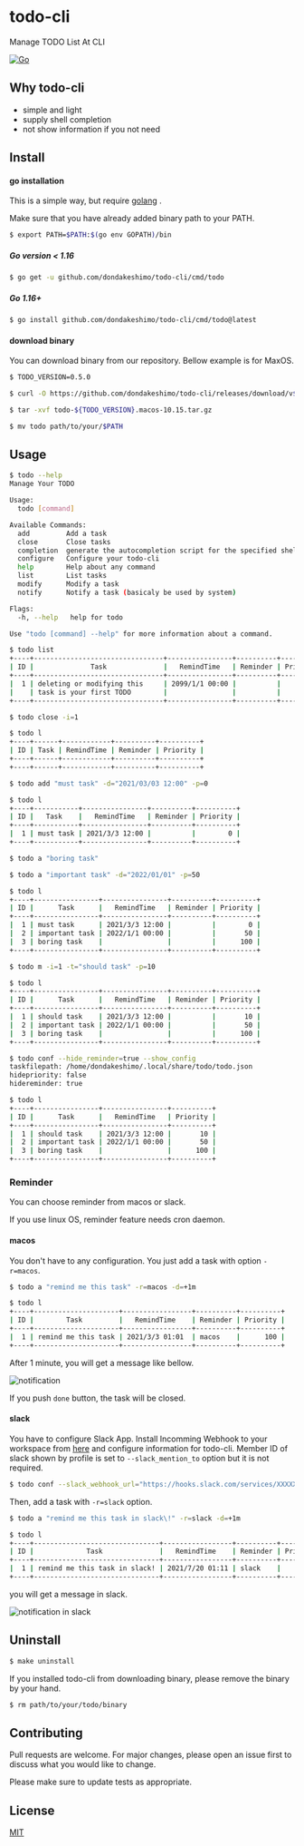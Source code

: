 # todo-cli
Manage TODO List At CLI

[![Go][go-test-image]][go-test-url]

[go-test-image]: https://github.com/dondakeshimo/todo-cli/workflows/Go/badge.svg
[go-test-url]: https://github.com/dondakeshimo/todo-cli/actions?query=workflow%3AGo

## Why todo-cli
- simple and light
- supply shell completion
- not show information if you not need

## Install
#### go installation
This is a simple way, but require [golang](https://golang.org/) .

Make sure that you have already added binary path to your PATH.

```bash
$ export PATH=$PATH:$(go env GOPATH)/bin
```

##### Go version \< 1.16
```bash
$ go get -u github.com/dondakeshimo/todo-cli/cmd/todo
```

##### Go 1.16+
```bash
$ go install github.com/dondakeshimo/todo-cli/cmd/todo@latest
```

#### download binary
You can download binary from our repository.
Bellow example is for MaxOS.

```bash
$ TODO_VERSION=0.5.0

$ curl -O https://github.com/dondakeshimo/todo-cli/releases/download/v${TODO_VERSION}/todo-${TODO_VERSION}.macos-10.15.tar.gz

$ tar -xvf todo-${TODO_VERSION}.macos-10.15.tar.gz

$ mv todo path/to/your/$PATH
```

## Usage

```bash
$ todo --help
Manage Your TODO

Usage:
  todo [command]

Available Commands:
  add         Add a task
  close       Close tasks
  completion  generate the autocompletion script for the specified shell
  configure   Configure your todo-cli
  help        Help about any command
  list        List tasks
  modify      Modify a task
  notify      Notify a task (basicaly be used by system)

Flags:
  -h, --help   help for todo

Use "todo [command] --help" for more information about a command.
```

```bash
$ todo list
+----+--------------------------------+----------------+----------+----------+
| ID |              Task              |   RemindTime   | Reminder | Priority |
+----+--------------------------------+----------------+----------+----------+
|  1 | deleting or modifying this     | 2099/1/1 00:00 |          |        0 |
|    | task is your first TODO        |                |          |          |
+----+--------------------------------+----------------+----------+----------+

$ todo close -i=1

$ todo l
+----+------+------------+----------+----------+
| ID | Task | RemindTime | Reminder | Priority |
+----+------+------------+----------+----------+
+----+------+------------+----------+----------+

$ todo add "must task" -d="2021/03/03 12:00" -p=0

$ todo l
+----+-----------+----------------+----------+----------+
| ID |   Task    |   RemindTime   | Reminder | Priority |
+----+-----------+----------------+----------+----------+
|  1 | must task | 2021/3/3 12:00 |          |        0 |
+----+-----------+----------------+----------+----------+

$ todo a "boring task"

$ todo a "important task" -d="2022/01/01" -p=50

$ todo l
+----+----------------+----------------+----------+----------+
| ID |      Task      |   RemindTime   | Reminder | Priority |
+----+----------------+----------------+----------+----------+
|  1 | must task      | 2021/3/3 12:00 |          |        0 |
|  2 | important task | 2022/1/1 00:00 |          |       50 |
|  3 | boring task    |                |          |      100 |
+----+----------------+----------------+----------+----------+

$ todo m -i=1 -t="should task" -p=10

$ todo l
+----+----------------+----------------+----------+----------+
| ID |      Task      |   RemindTime   | Reminder | Priority |
+----+----------------+----------------+----------+----------+
|  1 | should task    | 2021/3/3 12:00 |          |       10 |
|  2 | important task | 2022/1/1 00:00 |          |       50 |
|  3 | boring task    |                |          |      100 |
+----+----------------+----------------+----------+----------+

$ todo conf --hide_reminder=true --show_config
taskfilepath: /home/dondakeshimo/.local/share/todo/todo.json
hidepriority: false
hidereminder: true

$ todo l
+----+----------------+----------------+----------+
| ID |      Task      |   RemindTime   | Priority |
+----+----------------+----------------+----------+
|  1 | should task    | 2021/3/3 12:00 |       10 |
|  2 | important task | 2022/1/1 00:00 |       50 |
|  3 | boring task    |                |      100 |
+----+----------------+----------------+----------+
```

### Reminder
You can choose reminder from macos or slack.

If you use linux OS, reminder feature needs cron daemon.

#### macos
You don't have to any configuration.
You just add a task with option `-r=macos`.

```bash
$ todo a "remind me this task" -r=macos -d=+1m

$ todo l
+----+---------------------+-----------------+----------+----------+
| ID |        Task         |   RemindTime    | Reminder | Priority |
+----+---------------------+-----------------+----------+----------+
|  1 | remind me this task | 2021/3/3 01:01  | macos    |      100 |
+----+---------------------+-----------------+----------+----------+
```

After 1 minute, you will get a message like bellow.

![notification](https://user-images.githubusercontent.com/23194960/126190791-be2dae4a-5e56-4e59-8151-a6d88e48f0e9.png)

If you push `done` button, the task will be closed.


#### slack
You have to configure Slack App.
Install Incomming Webhook to your workspace from [here](https://slack.com/apps) and configure information for todo-cli.
Member ID of slack shown by profile is set to `--slack_mention_to` option but it is not required.

```bash
$ todo conf --slack_webhook_url="https://hooks.slack.com/services/XXXXXXXX/XXXXXXXX" --slack_mention_to=XXXXXXXXXX
```

Then, add a task with `-r=slack` option.

```bash
$ todo a "remind me this task in slack\!" -r=slack -d=+1m

$ todo l
+----+-------------------------------+-----------------+----------+----------+
| ID |             Task              |   RemindTime    | Reminder | Priority |
+----+-------------------------------+-----------------+----------+----------+
|  1 | remind me this task in slack! | 2021/7/20 01:11 | slack    |      100 |
+----+-------------------------------+-----------------+----------+----------+
```

you will get a message in slack.

![notification in slack](https://user-images.githubusercontent.com/23194960/126192217-cee8469b-b917-4770-ab76-f604556bd3e2.png)


<!--
TODO: rewrite for cobra
## Completion
You can use completion with bash or zsh.

##### :warning: zsh completion
ZSH completion may show inappropriate candidates
if you didn't configure below setting.  
We recommend that you set zsh-completion configuration.

#### Bash
Set `PROG=todo` and load `scripts/bash_autocomplete`.
Adding the following lines to your BASH configuration file (usually `.bash_profile` )
will allow the auto-completion to persist across new shells.

```bash
PROG=todo source path/to/todo-cli/scripts/bash_autocomplete
```

#### Zsh
Set `PROG=todo` and `_CLI_ZSH_AUTOCOMPLETE_HACK=1` , then load `scripts/zsh_autocomplete`.
Adding the following lines to your BASH configuration file (usually `.zshrc` )
will allow the auto-completion to persist across new shells.

```bash
PROG=todo
_CLI_ZSH_AUTOCOMPLETE_HACK=1
source path/to/todo-cli/scripts/zsh_autocomplete
source $(todo completion zsh)
```
-->

## Uninstall
```bash
$ make uninstall
```

If you installed todo-cli from downloading binary, please remove the binary by your hand.

```bash
$ rm path/to/your/todo/binary
```

## Contributing
Pull requests are welcome. For major changes, please open an issue first to discuss what you would like to change.

Please make sure to update tests as appropriate.

## License
[MIT](https://choosealicense.com/licenses/mit/)
